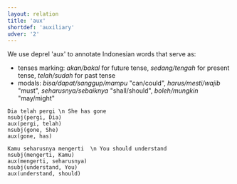 ```yaml
---
layout: relation
title: 'aux'
shortdef: 'auxiliary'
udver: '2'
---
```


We use deprel 'aux' to annotate Indonesian words that serve as:
- tenses marking: _akan/bakal_ for future tense, _sedang/tengah_ for present tense, _telah/sudah_ for past tense
- modals: _bisa/dapat/sanggup/mampu_ "can/could", _harus/mesti/wajib_ "must", _seharusnya/sebaiknya_ "shall/should", _boleh/mungkin_ "may/might"

~~~ sdparse
Dia telah pergi \n She has gone
nsubj(pergi, Dia)
aux(pergi, telah)
nsubj(gone, She)
aux(gone, has)
~~~

~~~ sdparse
Kamu seharusnya mengerti  \n You should understand
nsubj(mengerti, Kamu)
aux(mengerti, seharusnya)
nsubj(understand, You)
aux(understand, should)
~~~

<!-- Interlanguage links updated Pá kvě 14 11:08:51 CEST 2021 -->
